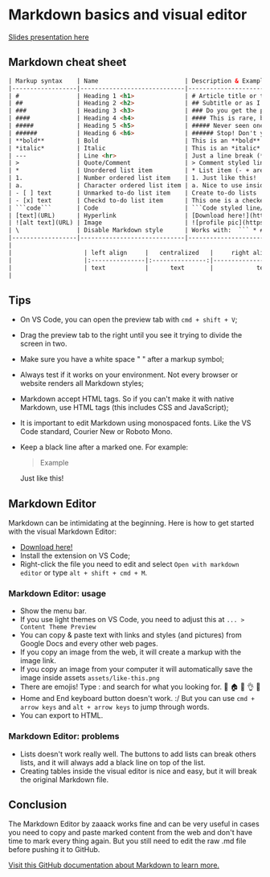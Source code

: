 # Markdown basics and visual editor

[Slides presentation here](https://docs.google.com/presentation/d/10B6tbwWuJW0ep0AG7XX-vsMXZa2ZCFqpKmyVqZWtRvk/edit?usp=sharing)    

## Markdown cheat sheet

```html
| Markup syntax    | Name                        | Description & Examples                          |
|------------------|-----------------------------|-------------------------------------------------|
| #                | Heading 1 <h1>              | # Article title or the main heading             |
| ##               | Heading 2 <h2>              | ## Subtitle or as I like to call "heading 2"    |
| ###              | Heading 3 <h3>              | ### Do you get the point, right?                |
| ####             | Heading 4 <h4>              | #### This is rare, but can happen               |
| #####            | Heading 5 <h5>              | ##### Never seen one                            |
| ######           | Heading 6 <h6>              | ###### Stop! Don't you even think...            |
| **bold**         | Bold                        | This is an **bold** example                     |
| *italic*         | Italic                      | This is an *italic* example                     |
| ---              | Line <hr>                   | Just a line break (*** ___ are alternatives)    |
| >                | Quote/Comment               | > Comment styled line                           |
| *                | Unordered list item         | * List item (- + are alternatives)              |
| 1.               | Number ordered list item    | 1. Just like this!                              |
| a.               | Character ordered list item | a. Nice to use inside and number ordered list   |
| - [ ] text       | Unmarked to-do list item    | Create to-do lists                              |
| - [x] text       | Checkd to-do list item      | This one is a checked [✔] box                   |
| ```code```       | Code                        | ```Code styled line/block```                    |
| [text](URL)      | Hyperlink                   | [Download here!](https://google.com)            |
| ![alt text](URL) | Image                       | ![profile pic](https://github.com/petry078.png) |
| \                | Disable Markdown style      | Works with:  ``` * # - + !                      |
|------------------|-----------------------------|-------------------------------------------------|
|                                                                                                  |
|                    | left align     |   centralized   |     right align |                        |
|                    |:---------------|:---------------:|----------------:|                        |
|                    | text           |      text       |            text |                        |
|                                                                                                  |
```

## Tips

* On VS Code, you can open the preview tab with `cmd + shift + V`;
* Drag the preview tab to the right until you see it trying to divide the screen in two.
* Make sure you have a white space " " after a markup symbol;
* Always test if it works on your environment. Not every browser or website renders all Markdown styles;
* Markdown accept HTML tags. So if you can't make it with native Markdown, use HTML tags (this includes CSS and JavaScript);
* It is important to edit Markdown using monospaced fonts. Like the VS Code standard, Courier New or Roboto Mono.
* Keep a black line after a marked one. For example:

  > Example

  Just like this!

## Markdown Editor

Markdown can be intimidating at the beginning. Here is how to get started with the visual Markdown Editor:

* [Download here!](https://marketplace.visualstudio.com/items?itemName=zaaack.markdown-editor)
* Install the extension on VS Code;
* Right-click the file you need to edit and select `Open with markdown editor` or type `alt + shift + cmd + M`.

### Markdown Editor: usage

* Show the menu bar.
* If you use light themes on VS Code, you need to adjust this at `... > Content Theme Preview`
* You can copy & paste text with links and styles (and pictures) from Google Docs and every other web pages.
* If you copy an image from the web, it will create a markup with the image link.
* If you copy an image from your computer it will automatically save the image inside assets `assets/like-this.png`
* There are emojis! Type : and search for what you looking for. 👊 🏠 🏁 👌 🚀️
* Home and End keyboard button doesn't work. :/ But you can use `cmd + arrow keys` and `alt + arrow keys` to jump through words.
* You can export to HTML.

### Markdown Editor: problems

* Lists doesn't work really well. The buttons to add lists can break others lists, and it will always add a black line on top of the list.
* Creating tables inside the visual editor is nice and easy, but it will break the original Markdown file.

## Conclusion

The Markdown Editor by zaaack works fine and can be very useful in cases you need to copy and paste marked content from the web and don't have time to mark every thing again. But you still need to edit the raw .md file before pushing it to GitHub.

[Visit this GitHub documentation about Markdown to learn more.](https://docs.github.com/pt/get-started/writing-on-github/getting-started-with-writing-and-formatting-on-github/basic-writing-and-formatting-syntax)
